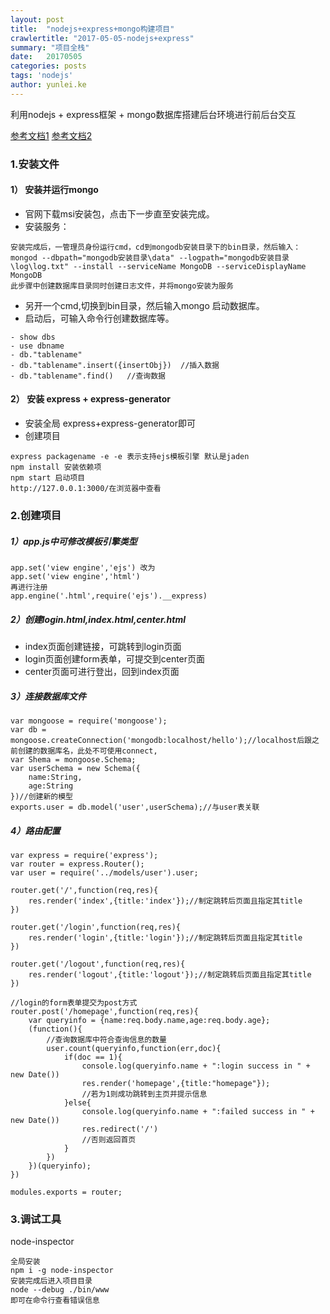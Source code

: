 ```yaml
---
layout: post
title:  "nodejs+express+mongo构建项目"
crawlertitle: "2017-05-05-nodejs+express"
summary: "项目全栈"
date:   20170505
categories: posts
tags: 'nodejs'
author: yunlei.ke
---
```

利用nodejs + express框架 + mongo数据库搭建后台环境进行前后台交互

[参考文档1](https://my.oschina.net/chenhao901007/blog/312367)
[参考文档2](http://cnodejs.org/topic/547293caa3e2aee40698df0b)
### 1.安装文件
#### 1） 安装并运行mongo
- 官网下载msi安装包，点击下一步直至安装完成。
- 安装服务：
```
安装完成后，一管理员身份运行cmd，cd到mongodb安装目录下的bin目录，然后输入：
mongod --dbpath="mongodb安装目录\data" --logpath="mongodb安装目录\log\log.txt" --install --serviceName MongoDB --serviceDisplayName MongoDB
此步骤中创建数据库目录同时创建日志文件，并将mongo安装为服务
```

- 另开一个cmd,切换到bin目录，然后输入mongo 启动数据库。
- 启动后，可输入命令行创建数据库等。
```
- show dbs
- use dbname
- db."tablename"
- db."tablename".insert({insertObj})  //插入数据
- db."tablename".find()   //查询数据
```
#### 2） 安装 express + express-generator
- 安装全局 express+express-generator即可
- 创建项目
```
express packagename -e -e 表示支持ejs模板引擎 默认是jaden
npm install 安装依赖项
npm start 启动项目
http://127.0.0.1:3000/在浏览器中查看
```

### 2.创建项目
##### 1）app.js中可修改模板引擎类型
```
app.set('view engine','ejs') 改为
app.set('view engine','html')
再进行注册
app.engine('.html',require('ejs').__express)
```
##### 2）创建login.html,index.html,center.html
- index页面创建链接，可跳转到login页面
- login页面创建form表单，可提交到center页面
- center页面可进行登出，回到index页面

##### 3）连接数据库文件
```
var mongoose = require('mongoose');
var db = mongoose.createConnection('mongodb:localhost/hello');//localhost后跟之前创建的数据库名，此处不可使用connect,
var Shema = mongoose.Schema;
var userSchema = new Schema({
    name:String,
    age:String
})//创建新的模型
exports.user = db.model('user',userSchema);//与user表关联

```
##### 4）路由配置
```
var express = require('express');
var router = express.Router();
var user = require('../models/user').user;

router.get('/',function(req,res){
    res.render('index',{title:'index'});//制定跳转后页面且指定其title
})

router.get('/login',function(req,res){
    res.render('login',{title:'login'});//制定跳转后页面且指定其title
})

router.get('/logout',function(req,res){
    res.render('logout',{title:'logout'});//制定跳转后页面且指定其title
})

//login的form表单提交为post方式
router.post('/homepage',function(req,res){
    var queryinfo = {name:req.body.name,age:req.body.age};
    (function(){
        //查询数据库中符合查询信息的数量
        user.count(queryinfo,function(err,doc){
            if(doc == 1){
                console.log(queryinfo.name + ":login success in " + new Date())
                res.render('homepage',{title:"homepage"});
                //若为1则成功跳转到主页并提示信息
            }else{
                console.log(queryinfo.name + ":failed success in " + new Date())
                res.redirect('/')
                //否则返回首页
            }
        })
    })(queryinfo);
})

modules.exports = router;

```
### 3.调试工具
node-inspector
```
全局安装
npm i -g node-inspector
安装完成后进入项目目录
node --debug ./bin/www
即可在命令行查看错误信息
```


